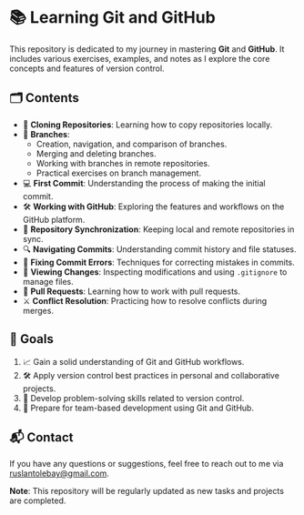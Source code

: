 # 📚 Learning Git and GitHub

This repository is dedicated to my journey in mastering **Git** and **GitHub**. It includes various exercises, examples, and notes as I explore the core concepts and features of version control.

## 🗂️ Contents

- 📝 **Cloning Repositories**: Learning how to copy repositories locally.
- 🌿 **Branches**:
  - Creation, navigation, and comparison of branches.
  - Merging and deleting branches.
  - Working with branches in remote repositories.
  - Practical exercises on branch management.
- 💻 **First Commit**: Understanding the process of making the initial commit.
- 🛠️ **Working with GitHub**: Exploring the features and workflows on the GitHub platform.
- 🔄 **Repository Synchronization**: Keeping local and remote repositories in sync.
- 🔍 **Navigating Commits**: Understanding commit history and file statuses.
- 🧹 **Fixing Commit Errors**: Techniques for correcting mistakes in commits.
- 👀 **Viewing Changes**: Inspecting modifications and using `.gitignore` to manage files.
- 🔄 **Pull Requests**: Learning how to work with pull requests.
- ⚔️ **Conflict Resolution**: Practicing how to resolve conflicts during merges.

## 🎯 Goals

1. 📈 Gain a solid understanding of Git and GitHub workflows.
2. 🛠️ Apply version control best practices in personal and collaborative projects.
3. 🧠 Develop problem-solving skills related to version control.
4. 👥 Prepare for team-based development using Git and GitHub.

## 📬 Contact

If you have any questions or suggestions, feel free to reach out to me via ruslantolebay@gmail.com.

**Note**: This repository will be regularly updated as new tasks and projects are completed.
